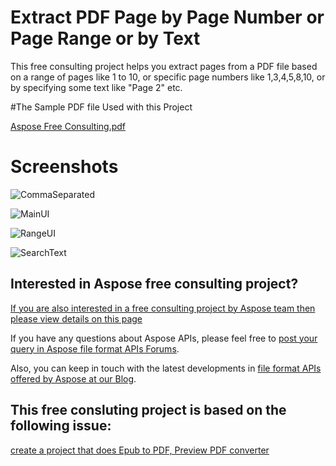 # Extract PDF Page by Page Number or Page Range or by Text
This free consulting project helps you extract pages from a PDF file based on a range of pages like 1 to 10, or specific page numbers like 1,3,4,5,8,10, or by specifying some text like "Page 2" etc.

#The Sample PDF file Used with this Project

[Aspose Free Consulting.pdf](https://github.com/shahzad-latif/Extract-PDF-Page-by-Page-Number-or-Range-or-Text/files/3809337/Aspose.Free.Consulting.pdf)

# Screenshots

![CommaSeparated](https://user-images.githubusercontent.com/1214951/68214632-a286d700-ffff-11e9-9715-2a446cdc3b28.png)

![MainUI](https://user-images.githubusercontent.com/1214951/68214633-a31f6d80-ffff-11e9-9160-2f0adcac9bf1.JPG)

![RangeUI](https://user-images.githubusercontent.com/1214951/68214634-a31f6d80-ffff-11e9-9be9-df0c4f2bfd0e.png)

![SearchText](https://user-images.githubusercontent.com/1214951/68214635-a31f6d80-ffff-11e9-8fa6-8f7c77f1a329.png)


## Interested in Aspose free consulting project?
[If you are also interested in a free consulting project by Aspose team then please view details on this page](https://aspose-free-consulting.github.io/)

If you have any questions about Aspose APIs, please feel free to [post your query in Aspose file format APIs Forums](https://forum.aspose.com/). 

Also, you can keep in touch with the latest developments in [file format APIs offered by Aspose at our Blog](https://blog.aspose.com/).

## This free consluting project is based on the following issue:

[ create a project that does Epub to PDF, Preview PDF converter](https://github.com/aspose-free-consulting/projects/issues/16)



